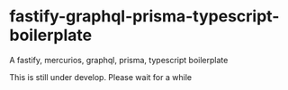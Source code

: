 # fastify-graphql-prisma-typescript-boilerplate
A fastify, mercurios, graphql, prisma, typescript boilerplate

This is still under develop. Please wait for a while
